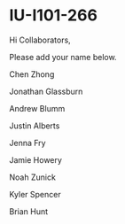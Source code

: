 # IU-I101-266

Hi Collaborators,

Please add your name below. 

Chen Zhong

Jonathan Glassburn

Andrew Blumm

Justin Alberts

Jenna Fry

Jamie Howery

Noah Zunick

Kyler Spencer

Brian Hunt 
